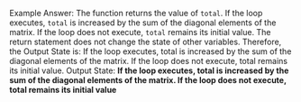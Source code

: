 Example Answer:
The function returns the value of `total`. If the loop executes, `total` is increased by the sum of the diagonal elements of the matrix. If the loop does not execute, `total` remains its initial value. The return statement does not change the state of other variables. Therefore, the Output State is: If the loop executes, total is increased by the sum of the diagonal elements of the matrix. If the loop does not execute, total remains its initial value.
Output State: **If the loop executes, total is increased by the sum of the diagonal elements of the matrix. If the loop does not execute, total remains its initial value**